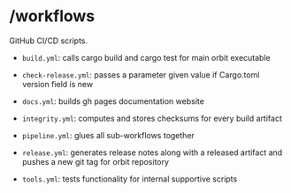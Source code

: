 # /workflows

GitHub CI/CD scripts.

- `build.yml`: calls cargo build and cargo test for main orbit executable

- `check-release.yml`: passes a parameter given value if Cargo.toml version field is new

- `docs.yml`: builds gh pages documentation website

- `integrity.yml`: computes and stores checksums for every build artifact

- `pipeline.yml`: glues all sub-workflows together

- `release.yml`: generates release notes along with a released artifact and pushes a new git tag for orbit repository

- `tools.yml`: tests functionality for internal supportive scripts